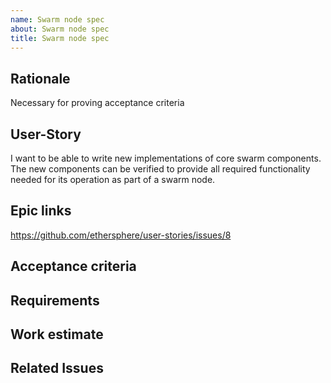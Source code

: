 ```yaml
---
name: Swarm node spec
about: Swarm node spec
title: Swarm node spec
---
```


## Rationale ##

Necessary for proving acceptance criteria 

## User-Story ##

I want to be able to write new implementations of core swarm components. The new components can be verified to provide all required functionality needed for its operation as part of a swarm node.

## Epic links ##

https://github.com/ethersphere/user-stories/issues/8

## Acceptance criteria ##

## Requirements ##

## Work estimate ##

## Related Issues ##
